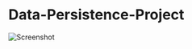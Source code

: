 # Data-Persistence-Project
 
![Screenshot](https://github.com/HulyaZeylan/Data-Persistence-Project/blob/main/Assets/Screenshots/DataPersistence-01.jpg)
